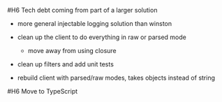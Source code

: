 #H6 Tech debt coming from part of a larger solution
- more general injectable logging solution than winston
- clean up the client to do everything in raw or parsed mode
  - move away from using closure
- clean up filters and add unit tests

- rebuild client with parsed/raw modes, takes objects instead of string

#H6 Move to TypeScript